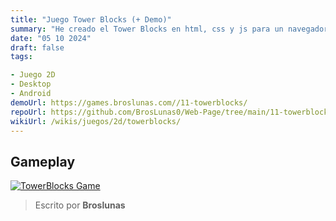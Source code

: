 ```yaml
---
title: "Juego Tower Blocks (+ Demo)"
summary: "He creado el Tower Blocks en html, css y js para un navegador"
date: "05 10 2024"
draft: false
tags:

- Juego 2D
- Desktop
- Android
demoUrl: https://games.broslunas.com//11-towerblocks/
repoUrl: https://github.com/BrosLunas0/Web-Page/tree/main/11-towerblocks/
wikiUrl: /wikis/juegos/2d/towerblocks/
---
```


## Gameplay
[![TowerBlocks Game](https://assets.broslunas.com/games/towerblocks.png)](https://assets.broslunas.com/gameplay/towerblocks.mp4)

> Escrito por **Broslunas**